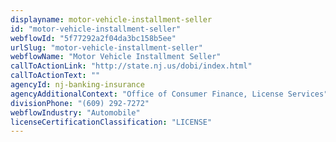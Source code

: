 ```yaml
---
displayname: motor-vehicle-installment-seller
id: "motor-vehicle-installment-seller"
webflowId: "5f77292a2f04da3bc158b5ee"
urlSlug: "motor-vehicle-installment-seller"
webflowName: "Motor Vehicle Installment Seller"
callToActionLink: "http://state.nj.us/dobi/index.html"
callToActionText: ""
agencyId: nj-banking-insurance
agencyAdditionalContext: "Office of Consumer Finance, License Services"
divisionPhone: "(609) 292-7272"
webflowIndustry: "Automobile"
licenseCertificationClassification: "LICENSE"
---
```

